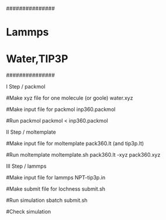 ###############
# Lammps      #
# Water,TIP3P #
###############


I Step / packmol

  #Make xyz file for one molecule (or goole)
  water.xyz

  #Make input file for packmol
  inp360.packmol

  #Run packmol 
  packmol < inp360.packmol 

 
II Step / moltemplate
  
   #Make input file for moltemplate 
   pack360.lt (and tip3p.lt)

   #Run moltemplate 
   moltemplate.sh  pack360.lt  -xyz pack360.xyz 


III Step / lammps 
 
   #Make input file for lammps
   NPT-tip3p.in

   #Make submit file for lochness
   submit.sh

   #Run simulation
   sbatch  submit.sh 

   #Check simulation 
